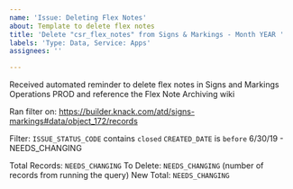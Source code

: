 ```yaml
---
name: 'Issue: Deleting Flex Notes'
about: Template to delete flex notes
title: 'Delete "csr_flex_notes" from Signs & Markings - Month YEAR '
labels: 'Type: Data, Service: Apps'
assignees: ''

---
```


Received automated reminder to delete flex notes in Signs and Markings Operations PROD and reference the Flex Note Archiving wiki

Ran filter on: https://builder.knack.com/atd/signs-markings#data/object_172/records

Filter:
`ISSUE_STATUS_CODE` contains `closed`
`CREATED_DATE` is `before` 6/30/19 - NEEDS_CHANGING

Total Records: `NEEDS_CHANGING`
To Delete: `NEEDS_CHANGING` (number of records from running the query)
New Total: `NEEDS_CHANGING`
